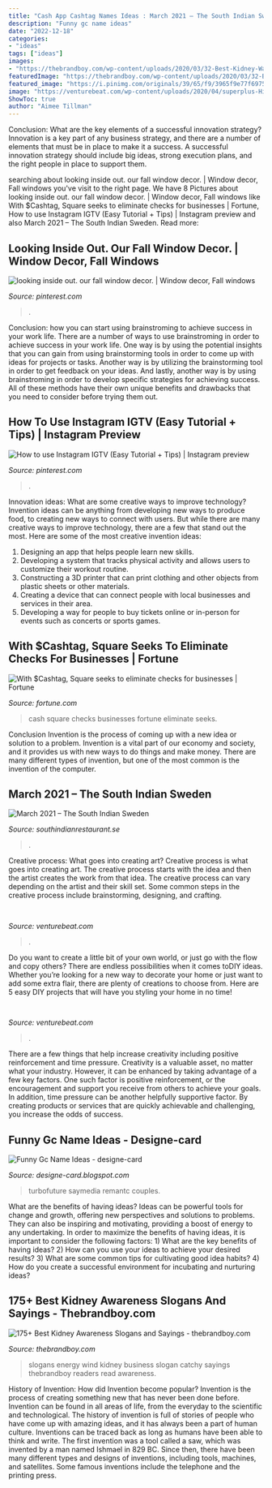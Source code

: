 ```yaml
---
title: "Cash App Cashtag Names Ideas : March 2021 – The South Indian Sweden"
description: "Funny gc name ideas"
date: "2022-12-18"
categories:
- "ideas"
tags: ["ideas"]
images:
- "https://thebrandboy.com/wp-content/uploads/2020/03/32-Best-Kidney-Walk-Slogans-and-Sayings.png"
featuredImage: "https://thebrandboy.com/wp-content/uploads/2020/03/32-Best-Kidney-Walk-Slogans-and-Sayings.png"
featured_image: "https://i.pinimg.com/originals/39/65/f9/3965f9e77f69756ae88da51a6fae0ead.jpg"
image: "https://venturebeat.com/wp-content/uploads/2020/04/superplus-Hills_of_Steel_2_Keyart_600x1200.jpg?w=800"
ShowToc: true
author: "Aimee Tillman"
---
```



Conclusion: What are the key elements of a successful innovation strategy?
Innovation is a key part of any business strategy, and there are a number of elements that must be in place to make it a success. A successful innovation strategy should include big ideas, strong execution plans, and the right people in place to support them.

	

		
searching about looking inside out. our fall window decor. | Window decor, Fall windows you've visit to the right page. We have 8 Pictures about looking inside out. our fall window decor. | Window decor, Fall windows like With $Cashtag, Square seeks to eliminate checks for businesses | Fortune, How to use Instagram IGTV (Easy Tutorial + Tips) | Instagram preview and also March 2021 – The South Indian Sweden. Read more:
		
    
## Looking Inside Out. Our Fall Window Decor. | Window Decor, Fall Windows

<img loading=lazy src="https://i.pinimg.com/originals/39/65/f9/3965f9e77f69756ae88da51a6fae0ead.jpg" onerror="this.onerror=null;this.src='https://tse3.mm.bing.net/th?id=OIP.ExEoKC4AoKodRe53qxBJjgHaIP&amp;pid=15.1';" alt="looking inside out. our fall window decor. | Window decor, Fall windows">

_Source: pinterest.com_

>. 

	

Conclusion: how you can start using brainstroming to achieve success in your work life.
There are a number of ways to use brainstroming in order to achieve success in your work life. One way is by using the potential insights that you can gain from using brainstorming tools in order to come up with ideas for projects or tasks. Another way is by utilizing the brainstorming tool in order to get feedback on your ideas. And lastly, another way is by using brainstroming in order to develop specific strategies for achieving success. All of these methods have their own unique benefits and drawbacks that you need to consider before trying them out.

    
## How To Use Instagram IGTV (Easy Tutorial + Tips) | Instagram Preview

<img loading=lazy src="https://i.pinimg.com/736x/0b/47/83/0b47833ccf3e3e0425fbd1dc0e489fa4.jpg" onerror="this.onerror=null;this.src='https://tse1.mm.bing.net/th?id=OIP.shn3Yglc73Rx8RKXQfyHEwHaJh&amp;pid=15.1';" alt="How to use Instagram IGTV (Easy Tutorial + Tips) | Instagram preview">

_Source: pinterest.com_

>. 

	

Innovation ideas: What are some creative ways to improve technology?
Invention ideas can be anything from developing new ways to produce food, to creating new ways to connect with users. But while there are many creative ways to improve technology, there are a few that stand out the most. Here are some of the most creative invention ideas:
1. Designing an app that helps people learn new skills.
2. Developing a system that tracks physical activity and allows users to customize their workout routine.
3. Constructing a 3D printer that can print clothing and other objects from plastic sheets or other materials.
4. Creating a device that can connect people with local businesses and services in their area.
5. Developing a way for people to buy tickets online or in-person for events such as concerts or sports games.

    
## With $Cashtag, Square Seeks To Eliminate Checks For Businesses | Fortune

<img loading=lazy src="https://content.fortune.com/wp-content/uploads/2015/03/square-cash.png" onerror="this.onerror=null;this.src='https://tse1.mm.bing.net/th?id=OIP.QmYMvdYlcRJbpPIzQNIN3gAAAA&amp;pid=15.1';" alt="With $Cashtag, Square seeks to eliminate checks for businesses | Fortune">

_Source: fortune.com_

>cash square checks businesses fortune eliminate seeks. 

	

Conclusion
Invention is the process of coming up with a new idea or solution to a problem. Invention is a vital part of our economy and society, and it provides us with new ways to do things and make money. There are many different types of invention, but one of the most common is the invention of the computer.

    
## March 2021 – The South Indian Sweden

<img loading=lazy src="https://lolcow.farm/snow/thumb/1496050669871.gif" onerror="this.onerror=null;this.src='https://tse2.mm.bing.net/th?id=OIP.yRdmk0zGDfo8nB3n7KBZNgAAAA&amp;pid=15.1';" alt="March 2021 – The South Indian Sweden">

_Source: southindianrestaurant.se_

>. 

	

Creative process: What goes into creating art?
Creative process is what goes into creating art. The creative process starts with the idea and then the artist creates the work from that idea. The creative process can vary depending on the artist and their skill set. Some common steps in the creative process include brainstorming, designing, and crafting.

    
## 

<img loading=lazy src="https://venturebeat.com/wp-content/uploads/2020/04/superplus-Hills_of_Steel_2_Keyart_600x1200.jpg?w=800" onerror="this.onerror=null;this.src='https://tse4.mm.bing.net/th?id=OIP.kUdpwkBQezPQ3uh5B4Jm6gHaDt&amp;pid=15.1';" alt="">

_Source: venturebeat.com_

>. 

	

Do you want to create a little bit of your own world, or just go with the flow and copy others? There are endless possibilities when it comes toDIY ideas. Whether you’re looking for a new way to decorate your home or just want to add some extra flair, there are plenty of creations to choose from. Here are 5 easy DIY projects that will have you styling your home in no time!

    
## 

<img loading=lazy src="https://venturebeat.com/wp-content/uploads/2019/10/microsoft-surface-event-surface-pro-x-2.jpg?w=800" onerror="this.onerror=null;this.src='https://tse3.mm.bing.net/th?id=OIP.auKKqXzFbuA7K3bnIy22SgHaD6&amp;pid=15.1';" alt="">

_Source: venturebeat.com_

>. 

	

There are a few things that help increase creativity including positive reinforcement and time pressure.
Creativity is a valuable asset, no matter what your industry. However, it can be enhanced by taking advantage of a few key factors. One such factor is positive reinforcement, or the encouragement and support you receive from others to achieve your goals. In addition, time pressure can be another helpfully supportive factor. By creating products or services that are quickly achievable and challenging, you increase the odds of success.

    
## Funny Gc Name Ideas - Designe-card

<img loading=lazy src="https://images.saymedia-content.com/.image/ar_8:10%2Cc_fill%2Ccs_srgb%2Cfl_progressive%2Cg_faces:center%2Cq_auto:eco%2Cw_620/MTc4MjYyNTkyNjU1OTkyNDI0/funny-twitter-bio-ideas.jpg" onerror="this.onerror=null;this.src='https://tse4.mm.bing.net/th?id=OIP.DHHRTDFPTUiMzVqIhE5dpwHaJQ&amp;pid=15.1';" alt="Funny Gc Name Ideas - designe-card">

_Source: designe-card.blogspot.com_

>turbofuture saymedia remantc couples. 

	

What are the benefits of having ideas?
Ideas can be powerful tools for change and growth, offering new perspectives and solutions to problems. They can also be inspiring and motivating, providing a boost of energy to any undertaking. In order to maximize the benefits of having ideas, it is important to consider the following factors: 1) What are the key benefits of having ideas? 2) How can you use your ideas to achieve your desired results? 3) What are some common tips for cultivating good idea habits? 4) How do you create a successful environment for incubating and nurturing ideas?

    
## 175+ Best Kidney Awareness Slogans And Sayings - Thebrandboy.com

<img loading=lazy src="https://thebrandboy.com/wp-content/uploads/2020/03/32-Best-Kidney-Walk-Slogans-and-Sayings.png" onerror="this.onerror=null;this.src='https://tse3.mm.bing.net/th?id=OIP.1hpTZu4Cs84RGSWR-i4OjwHaLG&amp;pid=15.1';" alt="175+ Best Kidney Awareness Slogans and Sayings - thebrandboy.com">

_Source: thebrandboy.com_

>slogans energy wind kidney business slogan catchy sayings thebrandboy readers read awareness. 

	

History of Invention: How did Invention become popular?
Invention is the process of creating something new that has never been done before. Invention can be found in all areas of life, from the everyday to the scientific and technological. The history of invention is full of stories of people who have come up with amazing ideas, and it has always been a part of human culture. Inventions can be traced back as long as humans have been able to think and write. The first invention was a tool called a saw, which was invented by a man named Ishmael in 829 BC. Since then, there have been many different types and designs of inventions, including tools, machines, and satellites. Some famous inventions include the telephone and the printing press.

